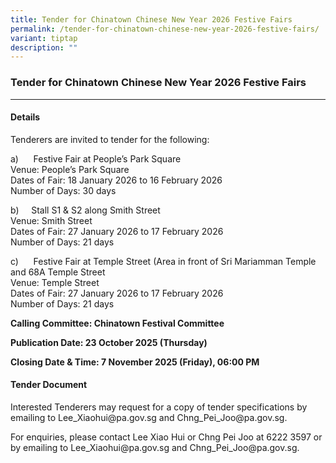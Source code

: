```yaml
---
title: Tender for Chinatown Chinese New Year 2026 Festive Fairs
permalink: /tender-for-chinatown-chinese-new-year-2026-festive-fairs/
variant: tiptap
description: ""
---
```

<h3>Tender for Chinatown Chinese New Year 2026 Festive Fairs</h3>
<hr>
<h4>Details</h4>
<p>Tenderers are invited to tender for the following:</p>
<p>a)&nbsp;&nbsp;&nbsp;&nbsp;&nbsp; Festive Fair at People’s Park Square
<br>Venue: People’s Park Square
<br>Dates of Fair: 18 January 2026 to 16 February 2026
<br>Number of Days: 30 days</p>
<p>b)&nbsp;&nbsp;&nbsp;&nbsp; Stall S1 &amp; S2 along Smith Street
<br>Venue: Smith Street
<br>Dates of Fair: 27 January 2026 to 17 February 2026
<br>Number of Days: 21 days</p>
<p>c)&nbsp;&nbsp;&nbsp;&nbsp;&nbsp; Festive Fair at Temple Street (Area in
front of Sri Mariamman Temple and 68A Temple Street
<br>Venue: Temple Street
<br>Dates of Fair: 27 January 2026 to 17 February 2026
<br>Number of Days: 21 days</p>
<p><strong>Calling Committee: Chinatown Festival Committee</strong>
</p>
<p><strong>Publication Date: 23 October 2025 (Thursday)</strong>
</p>
<p><strong>Closing Date &amp; Time: 7 November 2025 (Friday), 06:00 PM</strong>
</p>
<h4>Tender Document</h4>
<p>Interested Tenderers may request for a copy of tender specifications by
emailing to <a rel="noopener noreferrer nofollow" target="_blank">Lee_Xiaohui@pa.gov.sg</a> and
<a rel="noopener noreferrer nofollow" target="_blank">Chng_Pei_Joo@pa.gov.sg</a>.</p>
<p>For enquiries, please contact Lee Xiao Hui or Chng Pei Joo at 6222 3597
or by emailing to <a rel="noopener noreferrer nofollow" target="_blank">Lee_Xiaohui@pa.gov.sg</a> and
<a rel="noopener noreferrer nofollow" target="_blank">Chng_Pei_Joo@pa.gov.sg</a>.</p>
<p></p>